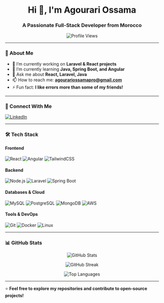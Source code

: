 <h1 align="center">Hi 👋, I'm Agourari Ossama</h1>
<h3 align="center">A Passionate Full-Stack Developer from Morocco</h3>

<p align="center">
  <img src="https://komarev.com/ghpvc/?username=agourari-ossam&label=Profile%20Views&color=0e75b6&style=flat" alt="Profile Views" />
</p>

---

### 🚀 About Me  
- 🔭 I’m currently working on **Laravel & React projects**  
- 🌱 I’m currently learning **Java, Spring Boot, and Angular**  
- 💬 Ask me about **React, Laravel, Java**  
- 📫 How to reach me: **agourariossamapro@gmail.com**  
- ⚡ Fun fact: **I like errors more than some of my friends!**  

---

### 📌 Connect With Me  
<p align="left">
  <a href="https://linkedin.com/in/ossama-agourari" target="_blank">
    <img align="center" src="https://img.shields.io/badge/LinkedIn-0A66C2?style=for-the-badge&logo=linkedin&logoColor=white" alt="LinkedIn" />
  </a>
</p>

---

### 🛠 Tech Stack  

#### **Frontend**  
<p align="left">
  <img src="https://img.shields.io/badge/React-20232A?style=for-the-badge&logo=react&logoColor=61DAFB" alt="React" />
  <img src="https://img.shields.io/badge/Angular-DD0031?style=for-the-badge&logo=angular&logoColor=white" alt="Angular" />
  <img src="https://img.shields.io/badge/TailwindCSS-06B6D4?style=for-the-badge&logo=tailwindcss&logoColor=white" alt="TailwindCSS" />
</p>

#### **Backend**  
<p align="left">
  <img src="https://img.shields.io/badge/Node.js-43853D?style=for-the-badge&logo=node.js&logoColor=white" alt="Node.js" />
  <img src="https://img.shields.io/badge/Laravel-FF2D20?style=for-the-badge&logo=laravel&logoColor=white" alt="Laravel" />
  <img src="https://img.shields.io/badge/SpringBoot-6DB33F?style=for-the-badge&logo=spring&logoColor=white" alt="Spring Boot" />
</p>

#### **Databases & Cloud**  
<p align="left">
  <img src="https://img.shields.io/badge/MySQL-005C84?style=for-the-badge&logo=mysql&logoColor=white" alt="MySQL" />
  <img src="https://img.shields.io/badge/PostgreSQL-316192?style=for-the-badge&logo=postgresql&logoColor=white" alt="PostgreSQL" />
  <img src="https://img.shields.io/badge/MongoDB-4EA94B?style=for-the-badge&logo=mongodb&logoColor=white" alt="MongoDB" />
  <img src="https://img.shields.io/badge/AWS-232F3E?style=for-the-badge&logo=amazonaws&logoColor=white" alt="AWS" />
</p>

#### **Tools & DevOps**  
<p align="left">
  <img src="https://img.shields.io/badge/Git-F05032?style=for-the-badge&logo=git&logoColor=white" alt="Git" />
  <img src="https://img.shields.io/badge/Docker-2496ED?style=for-the-badge&logo=docker&logoColor=white" alt="Docker" />
  <img src="https://img.shields.io/badge/Linux-FCC624?style=for-the-badge&logo=linux&logoColor=black" alt="Linux" />
</p>

---

### 📊 GitHub Stats  

<p align="center">
  <img src="https://github-readme-stats.vercel.app/api?username=agourari-ossama&show_icons=true&theme=radical" alt="GitHub Stats" />
</p>

<p align="center">
  <img src="https://github-readme-streak-stats.herokuapp.com/?user=agourari-ossama&theme=radical" alt="GitHub Streak" />
</p>

<p align="center">
  <img src="https://github-readme-stats.vercel.app/api/top-langs/?username=agourari-ossam&layout=compact&theme=radical" alt="Top Languages" />
</p>

---

⭐ **Feel free to explore my repositories and contribute to open-source projects!**
